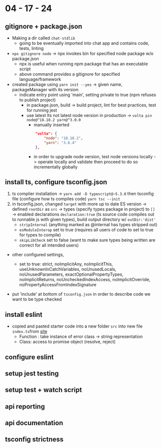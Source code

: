# 04 - 17 - 24
## gitignore + package.json
- Making a dir called `chat-stdlib`
    * going to be eventually imported into chat app and contains code, tests, linting
- `npx gitignore node` -> npx invokes bin for specified node package w/o package.json
    * npx is useful when running npm package that has an executable script
    * above command provides a gitignore for specified language/framework
- created package using `yarn init --yes` -> given name, packageManager with its version
    * indicate entry point using 'main', setting private to true (npm refuses to publish project)
        - in package.json, build -> build project, lint for best practices, test for running jest
        - use latest lts not latest node version in production -> `volta pin node@^18.18.2 yarn@^3.0.0`
            * manually inserted
            ```json
                "volta": {
                    "node": "18.18.2",
                    "yarn": "3.6.4"
                },
            ```
            * in order to upgrade node version, test node versions locally -> operate locally and validate then proceed to do so incrementally globally

## install ts, configure tsconfig.json
1. ts complier installation -> `yarn add -D typescript@~5.3.0` then tsconfig file (configure how ts compiles code) `yarn tsc --init`
2. in tsconfig.json, changed `target` with more up to date ES version -> defined `rootDir` as `src` -> types (specify types package in project) to `[]` -> enabled declarations `declaration:true` (ts source code compiles out to runnable js with given types), build output directory w/ `outDir:'dist'`
    - `stripInternal` (anything marked as @internal has types stripped out)
    - `esModuleInterop` set to true (requires all users of code to set to true for types to compile)
    - `skipLibCheck` set to false (want to make sure types being written are correct for all intended users)

* other configured settings,
    - set to true: strict, noImplicitAny, noImplicitThis, useUnknownInCatchVariables, noUnusedLocals, noUnusedParameters, exactOptionalPropertyTypes, noImplicitReturns, noUncheckedIndexAccess, noImplicitOverride, noPropertyAccessFromIndexSignature

* put 'include' at bottom of `tsconfig.json` in order to describe code we want to be type checked

## install eslint
- copied and pasted starter code into a new folder `src` into new file `index.ts`from [site](https://www.typescript-training.com/course/enterprise-v2/02-ts-library-zero-to-one/)
    - Function : take instance of error class -> string representation
    - Class: access to promise object (resolve, reject)

## configure eslint
## setup jest testing
## setup test + watch script
## api reporting
## api documentation
## tsconfig strictness

